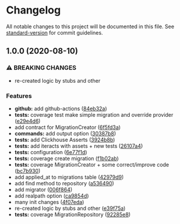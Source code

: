 # Changelog

All notable changes to this project will be documented in this file. See [standard-version](https://github.com/conventional-changelog/standard-version) for commit guidelines.

## 1.0.0 (2020-08-10)


### ⚠ BREAKING CHANGES

* re-created logic by stubs and other

### Features

* **github:** add github-actions ([84eb32a](https://github.com/Alexeykhr/laravel-clickhouse-migrations/commit/84eb32a32ca098e87b801dda107419dc6ad4f7e7))
* **tests:** coverage test make simple migration and override provider ([e29e4d6](https://github.com/Alexeykhr/laravel-clickhouse-migrations/commit/e29e4d69d69e2b84eeab6e29176174e31639c9ef))
* add contract for MigrationCreator ([6f5fd3a](https://github.com/Alexeykhr/laravel-clickhouse-migrations/commit/6f5fd3a5ede0b1c0f332732a685aaff4d8083842))
* **commands:** add output option ([30387b8](https://github.com/Alexeykhr/laravel-clickhouse-migrations/commit/30387b8fedf35f39442c6daa3f490bbb3f948e7b))
* **tests:** add Clickhouse Asserts ([3924b8b](https://github.com/Alexeykhr/laravel-clickhouse-migrations/commit/3924b8b8eb508ee2722a1e6b6faf97e1b575a0b0))
* **tests:** add iteracts with assets + new tests ([26107a4](https://github.com/Alexeykhr/laravel-clickhouse-migrations/commit/26107a42918c52f496eedfc158bf3aed8455b75d))
* **tests:** configuration ([6e77f1d](https://github.com/Alexeykhr/laravel-clickhouse-migrations/commit/6e77f1db8dde2797dd54142530348f4d79d5f8fe))
* **tests:** coverage create migration ([f1b02ab](https://github.com/Alexeykhr/laravel-clickhouse-migrations/commit/f1b02ab03cb7210e2975929d9ba96fc0cbf5dd3a))
* **tests:** coverage MigrationCreator + some correct/improve code ([bc7b930](https://github.com/Alexeykhr/laravel-clickhouse-migrations/commit/bc7b9302bfa7a624703f446edda257cd8c8649f4))
* add applied_at to migrations table ([42979d9](https://github.com/Alexeykhr/laravel-clickhouse-migrations/commit/42979d9e10b1c64fb569571e1aa46be94d818b7c))
* add find method to repository ([a536490](https://github.com/Alexeykhr/laravel-clickhouse-migrations/commit/a536490ea842d4e6c4bbe7c89d0a6acc6151fb17))
* add migrator ([006f864](https://github.com/Alexeykhr/laravel-clickhouse-migrations/commit/006f864b3faf5f70317bd959a22f12b0544d0924))
* add realpath option ([ca9854d](https://github.com/Alexeykhr/laravel-clickhouse-migrations/commit/ca9854df63c24cab922900bd6565d9bdb0d30969))
* many init changes ([4f07eda](https://github.com/Alexeykhr/laravel-clickhouse-migrations/commit/4f07eda1eb2aa4a8ec220134f4bb163d0d8bc20d))
* re-created logic by stubs and other ([e39f75a](https://github.com/Alexeykhr/laravel-clickhouse-migrations/commit/e39f75a4d7d36eecc26da73b1d4e1452a67b290a))
* **tests:** coverage MigrationRepository ([92285e8](https://github.com/Alexeykhr/laravel-clickhouse-migrations/commit/92285e804f6490a15cc686f3f45866a2f48af19f))
